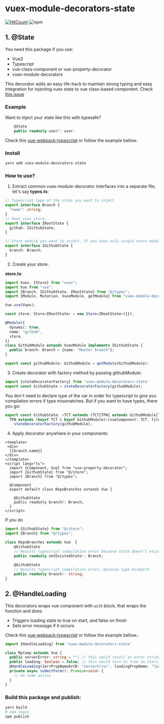 # vuex-module-decorators-state
[![HitCount](http://hits.dwyl.com/akoidan/vuex-module-decorators-state.svg)](http://hits.dwyl.com/akoidan/vuex-module-decorators-state) ![npm](https://img.shields.io/npm/v/vuex-module-decorators-state)


## 1. @State
You need this package if you use:
 - Vue2
 - Typescript
 - vue-class-component or vue-property-decorator
 - vuex-module-decorators
 
This decorator adds an easy life-hack to maintain strong typing and easy integration for injecting vuex state to vue class-based component. Check [this issue](https://github.com/championswimmer/vuex-module-decorators/issues/191)

### Example
Want to inject your state like this with typesafe?

```typescript
    @State
    public readonly user!: user;
```

Check this [vue-webpack-typescript](https://github.com/akoidan/vue-webpack-typescript) or follow the example bellow.

### Install 
```bash
yarn add vuex-module-decorators-state
```
 
### How to use?

1. Extract common vuex-module-decorator interfaces into a separate file, let's say **types.ts**:

```typescript
// Typescript type of the state you want to inject
export interface Branch {
  "name": string;
}
// Root vuex store.
export interface IRootState {
  github: IGithubState;
}

// Store module you want to inject. If you have only single store module. You won't need interface above
export interface IGithubState {
  branch: Branch;
}
```

2. Create your store:

**store.ts**:
```typescript
import Vuex, {Store} from "vuex";
import Vue from "vue";
import {Branch, IGithubState, IRootState} from "@/types";
import {Module, Mutation, VuexModule, getModule} from "vuex-module-decorators";

Vue.use(Vuex);

const store: Store<IRootState> = new Store<IRootState>({});

@Module({
  dynamic: true,
  name: "github",
  store,
})
class GithubModule extends VuexModule implements IGithubState {
  public branch: Branch = {name: "Master branch"};
}

export const githubModule: GithubModule = getModule(GithubModule);

```
3. Create decorator with factory method by passing githubModule:
```typescript
import {stateDecoratorFactory} from 'vuex-module-decorators-state'
export const GithubState = stateDecoratorFactory(githubModule);
```
You don't need to declare type of the var in order for typescript to give you compilation errors if type missmatches. But if you want to have types, there you go:

```typescript
export const GithubState: <TCT extends (TCT[TPN] extends GithubModule[TPN] ? unknown : never),
  TPN extends (keyof TCT & keyof GithubModule)>(vueComponent: TCT, fileName: TPN) => void =
    stateDecoratorFactory(githubModule);
```

4. Apply decorator anywhere in your components:
```vue
<template>
 <div>
  {{branch.name}}
</div>
</template>
<script lang="ts">
  import {Component, Vue} from "vue-property-decorator";
  import {GithubState} from "@/store";
  import {Branch} from "@/types";
  
  @Component
  export default class RepoBranches extends Vue {
  
    @GithubState
    public readonly branch!: Branch;
  }
</script>
```

If you do

```typescript
import {GithubState} from "@/store";
import {Branch} from "@/types";

class RepoBranches extends Vue  {
    @GithubState
    // Results typescript compilation error because state doesn't exist
    public readonly notExistedState!: Branch;
  
    @GithubState
    // Results typescript compilation error, because type mismatch
    public readonly branch!: string;
}
```


## 2. @HandleLoading

This decorators wraps vue component with `with` block, that wraps the function and does:
 - Triggers loading state to true on start, and false on finish
 - Sets error message if it occurs
 
Check this [vue-webpack-typescript](https://github.com/akoidan/vue-webpack-typescript) or follow the example bellow.:
 ```typescript
import {HandleLoading} from 'vuex-module-decorators-state'

 class MyComp extends Vue {
   public serverError: string = ""; // this would result an error string
   public loading: boolean = false; // this would turn to true on start, and to false on finish
   @HandleLoading({errPropNameOrCB: "serverError", loadingPropName: "loading"})
   private async submitForm(): Promise<void> {
     // do some action
   }
 }
 ```


### Build this package and publish:
```bash
yarn build
# npm login
npm publish
```
